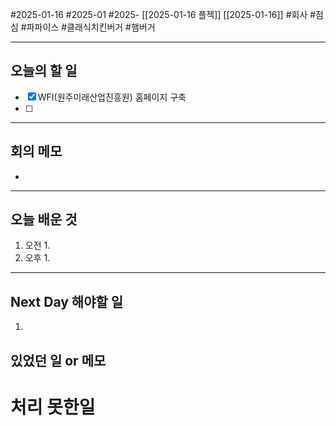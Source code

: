 #2025-01-16 #2025-01 #2025- [[2025-01-16 플젝]]  [[2025-01-16]]
#회사 #점심 #파파이스 #클래식치킨버거 #햄버거

---
## 오늘의 할 일
- [x] WFI(원주미래산업진흥원) 홈페이지 구축
- [ ] 
---
## 회의 메모
- 
---
## 오늘 배운 것
1. 오전
    1. 
2. 오후
    1. 
---
## Next Day 해야할 일
1. 


## 있었던 일 or 메모


# 처리 못한일